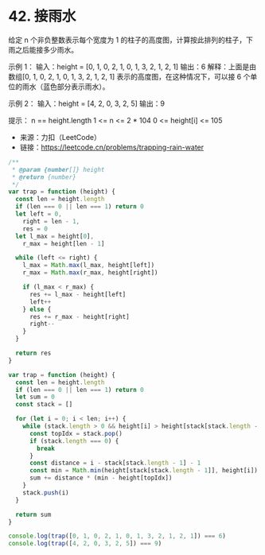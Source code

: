 # 42. 接雨水

给定 n 个非负整数表示每个宽度为 1 的柱子的高度图，计算按此排列的柱子，下雨之后能接多少雨水。

示例 1：
输入：height = [0, 1, 0, 2, 1, 0, 1, 3, 2, 1, 2, 1]
输出：6
解释：上面是由数组[0, 1, 0, 2, 1, 0, 1, 3, 2, 1, 2, 1] 表示的高度图，在这种情况下，可以接 6 个单位的雨水（蓝色部分表示雨水）。

示例 2：
输入：height = [4, 2, 0, 3, 2, 5]
输出：9

提示：
n == height.length
1 <= n <= 2 \* 104
0 <= height[i] <= 105

- 来源：力扣（LeetCode）
- 链接：https://leetcode.cn/problems/trapping-rain-water

```javascript
/**
 * @param {number[]} height
 * @return {number}
 */
var trap = function (height) {
  const len = height.length
  if (len === 0 || len === 1) return 0
  let left = 0,
    right = len - 1,
    res = 0
  let l_max = height[0],
    r_max = height[len - 1]

  while (left <= right) {
    l_max = Math.max(l_max, height[left])
    r_max = Math.max(r_max, height[right])

    if (l_max < r_max) {
      res += l_max - height[left]
      left++
    } else {
      res += r_max - height[right]
      right--
    }
  }

  return res
}

var trap = function (height) {
  const len = height.length
  if (len === 0 || len === 1) return 0
  let sum = 0
  const stack = []

  for (let i = 0; i < len; i++) {
    while (stack.length > 0 && height[i] > height[stack[stack.length - 1]]) {
      const topIdx = stack.pop()
      if (stack.length === 0) {
        break
      }
      const distance = i - stack[stack.length - 1] - 1
      const min = Math.min(height[stack[stack.length - 1]], height[i])
      sum += distance * (min - height[topIdx])
    }
    stack.push(i)
  }

  return sum
}

console.log(trap([0, 1, 0, 2, 1, 0, 1, 3, 2, 1, 2, 1]) === 6)
console.log(trap([4, 2, 0, 3, 2, 5]) === 9)
```
